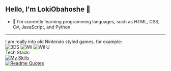 ## Hello, I'm LokiObahoshe 👋

- 🌱 I’m currently learning programming languages, such as HTML, CSS, C#, JavaScript, and Python.

<hr>

I am really into old Nintendo styled games, for example:  
![3DS](https://img.shields.io/badge/3DS-D12228?style=for-the-badge&logo=nintendo-3ds&logoColor=white)
![Wii](https://img.shields.io/badge/Wii-8B8B8B?style=for-the-badge&logo=wii&logoColor=white)
![Wii U](https://img.shields.io/badge/Wii%20U-8B8B8B?style=for-the-badge&logo=wiiu&logoColor=white)  
Tech Stack:  
[![My Skills](https://skillicons.dev/icons?i=js,html,css,js,cs,py,unity,vscode)](https://skillicons.dev)  
[![Readme Quotes](https://quotes-github-readme.vercel.app/api?quote=The+code+doesn't+works...+Why?..+Now+the+code+works...+Why?..&type=horizontal&theme=dracula&border=true)](https://github.com/piyushsuthar/github-readme-quotes)


<!--
**LokiObahoshe/LokiObahoshe** is a ✨ _special_ ✨ repository because its `README.md` (this file) appears on your GitHub profile.

Here are some ideas to get you started:

- 🔭 I’m currently working on ...
- 🌱 I’m currently learning ...
- 👯 I’m looking to collaborate on ...
- 🤔 I’m looking for help with ...
- 💬 Ask me about ...
- 📫 How to reach me: ...
- 😄 Pronouns: ...
- ⚡ Fun fact: ...
-->

